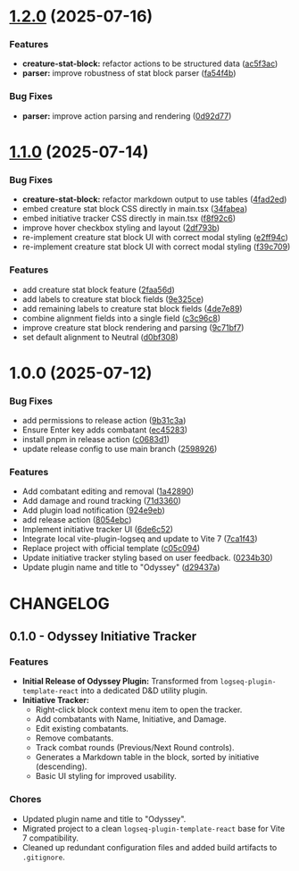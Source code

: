 # [1.2.0](https://github.com/shiftregister-vg/logseq-odyssey/compare/v1.1.0...v1.2.0) (2025-07-16)


### Features

* **creature-stat-block:** refactor actions to be structured data ([ac5f3ac](https://github.com/shiftregister-vg/logseq-odyssey/commit/ac5f3ac2b4d7e5f3a3e3d3e3e3e3e3e3e3e3e3e3))
* **parser:** improve robustness of stat block parser ([fa54f4b](https://github.com/shiftregister-vg/logseq-odyssey/commit/fa54f4b2b4d7e5f3a3e3d3e3e3e3e3e3e3e3e3e3))


### Bug Fixes

* **parser:** improve action parsing and rendering ([0d92d77](https://github.com/shiftregister-vg/logseq-odyssey/commit/0d92d772b4d7e5f3a3e3d3e3e3e3e3e3e3e3e3e3))

# [1.1.0](https://github.com/shiftregister-vg/logseq-odyssey/compare/v1.0.0...v1.1.0) (2025-07-14)


### Bug Fixes

* **creature-stat-block:** refactor markdown output to use tables ([4fad2ed](https://github.com/shiftregister-vg/logseq-odyssey/commit/4fad2ed63c3a30b4acddb4aac2aed564728e6626))
* embed creature stat block CSS directly in main.tsx ([34fabea](https://github.com/shiftregister-vg/logseq-odyssey/commit/34fabea222b10820aa2f3ea7dde98e93c68e8001))
* embed initiative tracker CSS directly in main.tsx ([f8f92c6](https://github.com/shiftregister-vg/logseq-odyssey/commit/f8f92c608f162a24f048c93e1028f1cd4a3d645d))
* improve hover checkbox styling and layout ([2df793b](https://github.com/shiftregister-vg/logseq-odyssey/commit/2df793bb92c08d0e0cbb5a94e484ee4c1cdc66c5))
* re-implement creature stat block UI with correct modal styling ([e2ff94c](https://github.com/shiftregister-vg/logseq-odyssey/commit/e2ff94cc2be45596ce3ddf689f92ca03905031bf))
* re-implement creature stat block UI with correct modal styling ([f39c709](https://github.com/shiftregister-vg/logseq-odyssey/commit/f39c7096bdb39493c8054ed637e988f60f652d12))


### Features

* add creature stat block feature ([2faa56d](https://github.com/shiftregister-vg/logseq-odyssey/commit/2faa56d5626c090b581ad14254e0dd9bf80e23f7))
* add labels to creature stat block fields ([9e325ce](https://github.com/shiftregister-vg/logseq-odyssey/commit/9e325ce73abf08e4c95e55ea6ab29c90fca93c90))
* add remaining labels to creature stat block fields ([4de7e89](https://github.com/shiftregister-vg/logseq-odyssey/commit/4de7e89794800cc5fd99032e54c8fa109ebd29d5))
* combine alignment fields into a single field ([c3c96c8](https://github.com/shiftregister-vg/logseq-odyssey/commit/c3c96c8cccb8846c0a818c4b9f4d1f5cb1fc7970))
* improve creature stat block rendering and parsing ([9c71bf7](https://github.com/shiftregister-vg/logseq-odyssey/commit/9c71bf7bf2100c13509d71ccff8fe55e11ea676a))
* set default alignment to Neutral ([d0bf308](https://github.com/shiftregister-vg/logseq-odyssey/commit/d0bf3089bb5a51d5a5fb70adea79c975e58d885b))

# 1.0.0 (2025-07-12)


### Bug Fixes

* add permissions to release action ([9b31c3a](https://github.com/shiftregister-vg/logseq-odyssey/commit/9b31c3a223f0447cb7b13e8624a9bb2cfec6325c))
* Ensure Enter key adds combatant ([ec45283](https://github.com/shiftregister-vg/logseq-odyssey/commit/ec45283e687d743c15871476ab6d17e79483d2b2))
* install pnpm in release action ([c0683d1](https://github.com/shiftregister-vg/logseq-odyssey/commit/c0683d1e7a5b5e1f85e1889e9ea794d2455da53e))
* update release config to use main branch ([2598926](https://github.com/shiftregister-vg/logseq-odyssey/commit/2598926b5ee4c97d5977a85d88570be8ef1fb251))


### Features

* Add combatant editing and removal ([1a42890](https://github.com/shiftregister-vg/logseq-odyssey/commit/1a4289065cc0c3d3997338c3c11bfc4d8dfb8405))
* Add damage and round tracking ([71d3360](https://github.com/shiftregister-vg/logseq-odyssey/commit/71d336066b98534b5f5f4401463999b7c0715cce))
* Add plugin load notification ([924e9eb](https://github.com/shiftregister-vg/logseq-odyssey/commit/924e9eb2f98e1ae5d4ec970c22e5500fa3e4f518))
* add release action ([8054ebc](https://github.com/shiftregister-vg/logseq-odyssey/commit/8054ebcd369bf1cf64634d5801ce5f13aec30a9a))
* Implement initiative tracker UI ([6de6c52](https://github.com/shiftregister-vg/logseq-odyssey/commit/6de6c5241a3f468b0aa6859238d05d6382e9f841))
* Integrate local vite-plugin-logseq and update to Vite 7 ([7ca1f43](https://github.com/shiftregister-vg/logseq-odyssey/commit/7ca1f43cbd350c7c1fc2cc33dc17a4173f8661ad))
* Replace project with official template ([c05c094](https://github.com/shiftregister-vg/logseq-odyssey/commit/c05c094e4304525f12f5285c8925d5c4ccb94873))
* Update initiative tracker styling based on user feedback. ([0234b30](https://github.com/shiftregister-vg/logseq-odyssey/commit/0234b3049681cb709a05d6ba744f910c5ae3e81a))
* Update plugin name and title to "Odyssey" ([d29437a](https://github.com/shiftregister-vg/logseq-odyssey/commit/d29437ae0ad177327cf2daf0acbfffd8a6ff35c6))

# CHANGELOG

## 0.1.0 - Odyssey Initiative Tracker

### Features

- **Initial Release of Odyssey Plugin:** Transformed from `logseq-plugin-template-react` into a dedicated D&D utility plugin.
- **Initiative Tracker:**
  - Right-click block context menu item to open the tracker.
  - Add combatants with Name, Initiative, and Damage.
  - Edit existing combatants.
  - Remove combatants.
  - Track combat rounds (Previous/Next Round controls).
  - Generates a Markdown table in the block, sorted by initiative (descending).
  - Basic UI styling for improved usability.

### Chores

- Updated plugin name and title to "Odyssey".
- Migrated project to a clean `logseq-plugin-template-react` base for Vite 7 compatibility.
- Cleaned up redundant configuration files and added build artifacts to `.gitignore`.
